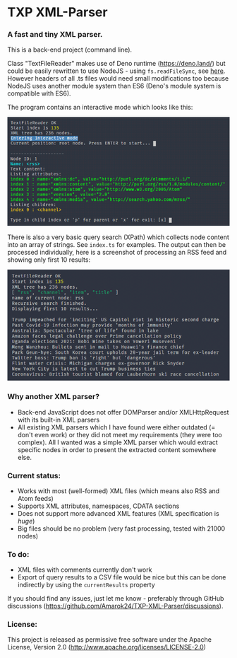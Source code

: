 # TXP XML-Parser

### A fast and tiny XML parser.

This is a back-end project (command line).

Class "TextFileReader" makes use of Deno runtime (https://deno.land/) but could be easily rewritten to use NodeJS - using `fs.readFileSync`, see [here](https://nodejs.dev/learn/reading-files-with-nodejs). However headers of all .ts files would need small modifications too because NodeJS uses another module system than ES6 (Deno's module system is compatible with ES6).

The program contains an interactive mode which looks like this:

![Preview of interactive mode](./interactive-mode.png)

There is also a very basic query search (XPath) which collects node content into an array of strings.
See `index.ts` for examples. The output can then be processed individually, here is a screenshot of processing an RSS feed and showing only first 10 results:

![Preview of XPath query](./query-mode.png)


### Why another XML parser?
- Back-end JavaScript does not offer DOMParser and/or XMLHttpRequest with its built-in XML parsers
- All existing XML parsers which I have found were either outdated (= don't even work) or they did not meet my requirements (they were too complex). All I wanted was a simple XML parser which would extract specific nodes in order to present the extracted content somewhere else.

### Current status:
- Works with most (well-formed) XML files (which means also RSS and Atom feeds)
- Supports XML attributes, namespaces, CDATA sections
- Does not support more advanced XML features (XML specification is _huge_)
- Big files should be no problem (very fast processing, tested with 21000 nodes)

### To do:
- XML files with comments currently don't work
- Export of query results to a CSV file would be nice but this can be done indirectly by using the `currentResults` property

If you should find any issues, just let me know - preferably through GitHub discussions (https://github.com/Amarok24/TXP-XML-Parser/discussions).

### License:
This project is released as permissive free software under the Apache License, Version 2.0 (http://www.apache.org/licenses/LICENSE-2.0)

